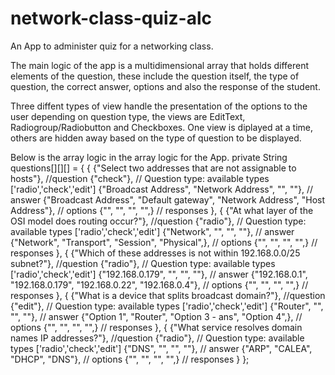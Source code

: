 # network-class-quiz-alc
An App to administer quiz for a networking class.

The main logic of the app is a multidimensional array that holds different elements of the question, these include the question itself, the type of question, the correct answer, options and also the response of the student.

Three diffent types of view handle the presentation of the options to the user depending on question type, the views are EditText, Radiogroup/Radiobutton and Checkboxes. One view is diplayed at a time, others are hidden away
based on the type of question to be displayed.

Below is the array logic in the array logic for the App.
    private String questions[][][] = {
            {
                    {"Select two addresses that are not assignable to hosts"},   //question
                    {"check"},      // Question type: available types ['radio','check','edit']
                    {"Broadcast Address", "Network Address", "", ""}, // answer
                    {"Broadcast Address", "Default gateway", "Network Address", "Host Address"}, // options
                    {"", "", "", "",} // responses
            },
            {
                    {"At what layer of the OSI model does routing occur?"},   //question
                    {"radio"},      // Question type: available types ['radio','check','edit']
                    {"Network", "", "", ""}, // answer
                    {"Network", "Transport", "Session", "Physical",}, // options
                    {"", "", "", "",} // responses
            },
            {
                    {"Which of these addresses is not within 192.168.0.0/25 subnet?"},   //question
                    {"radio"},      // Question type: available types ['radio','check','edit']
                    {"192.168.0.179", "", "", ""}, // answer
                    {"192.168.0.1", "192.168.0.179", "192.168.0.22", "192.168.0.4"}, // options
                    {"", "", "", "",} // responses
            },
            {
                    {"What is a device that splits broadcast domain?"},   //question
                    {"edit"},      // Question type: available types ['radio','check','edit']
                    {"Router", "", "", ""}, // answer
                    {"Option 1", "Router", "Option 3 - ans", "Option 4",}, // options
                    {"", "", "", "",} // responses
            },
            {
                    {"What service resolves domain names IP addresses?"},   //question
                    {"radio"},   // Question type: available types ['radio','check','edit']
                    {"DNS", "", "", ""}, // answer
                    {"ARP", "CALEA", "DHCP", "DNS"}, // options
                    {"", "", "", "",} // responses
            }
    };
